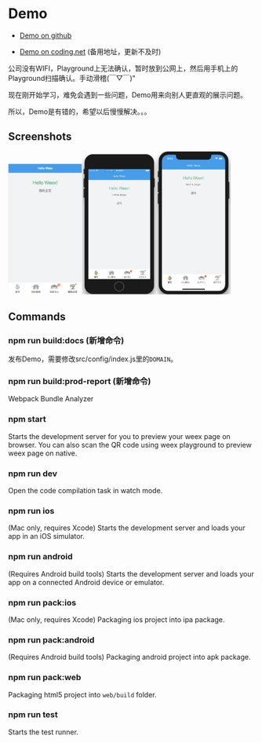 # Demo

* [Demo on github](http://fuckdoctors.github.io/hello-weex/preview.html?page=index.js)

* [Demo on coding.net](http://zhaobc.coding.me/weex/preview.html?page=index.js) (备用地址，更新不及时)

公司没有WIFI，Playground上无法确认，暂时放到公网上，然后用手机上的Playground扫描确认。手动滑稽(￣▽￣)"

现在刚开始学习，难免会遇到一些问题，Demo用来向别人更直观的展示问题。

所以，Demo是有错的，希望以后慢慢解决。。。

## Screenshots

<img src="./static/img/web.png" width="30%" height="30%" /><img src="./static/img/iPhone8P.png" width="30%" height="30%" /><img src="./static/img/iPhoneX.png" width="30%" height="30%" />

## Commands

### npm run build:docs (新增命令)

发布Demo，需要修改src/config/index.js里的`DOMAIN`。

### npm run build:prod-report (新增命令)

Webpack Bundle Analyzer

### npm start

Starts the development server for you to preview your weex page on browser.
You can also scan the QR code using weex playground to preview weex page on native.

### npm run dev

Open the code compilation task in watch mode.

### npm run ios

(Mac only, requires Xcode)
Starts the development server and loads your app in an iOS simulator.

### npm run android

(Requires Android build tools)
Starts the development server and loads your app on a connected Android device or emulator.

### npm run pack:ios

(Mac only, requires Xcode)
Packaging ios project into ipa package.

### npm run pack:android

(Requires Android build tools)
Packaging android project into apk package.

### npm run pack:web

Packaging html5 project into `web/build` folder.

### npm run test

Starts the test runner.
